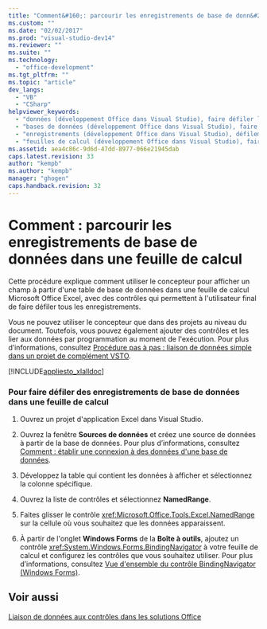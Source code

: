 ```yaml
---
title: "Comment&#160;: parcourir les enregistrements de base de donn&#233;es dans une feuille de calcul | Microsoft Docs"
ms.custom: ""
ms.date: "02/02/2017"
ms.prod: "visual-studio-dev14"
ms.reviewer: ""
ms.suite: ""
ms.technology: 
  - "office-development"
ms.tgt_pltfrm: ""
ms.topic: "article"
dev_langs: 
  - "VB"
  - "CSharp"
helpviewer_keywords: 
  - "données (développement Office dans Visual Studio), faire défiler les enregistrements de base de données"
  - "bases de données (développement Office dans Visual Studio), faire défiler des enregistrements"
  - "enregistrements (développement Office dans Visual Studio), défilement"
  - "feuilles de calcul (développement Office dans Visual Studio), faire défiler des enregistrements"
ms.assetid: aea4c86c-9d6d-47dd-8977-066e21945dab
caps.latest.revision: 33
author: "kempb"
ms.author: "kempb"
manager: "ghogen"
caps.handback.revision: 32
---
```

# Comment&#160;: parcourir les enregistrements de base de donn&#233;es dans une feuille de calcul
  Cette procédure explique comment utiliser le concepteur pour afficher un champ à partir d'une table de base de données dans une feuille de calcul Microsoft Office Excel, avec des contrôles qui permettent à l'utilisateur final de faire défiler tous les enregistrements.  
  
 Vous ne pouvez utiliser le concepteur que dans des projets au niveau du document.  Toutefois, vous pouvez également ajouter des contrôles et les lier aux données par programmation au moment de l'exécution.  Pour plus d’informations, consultez [Procédure pas à pas : liaison de données simple dans un projet de complément VSTO](../vsto/walkthrough-simple-data-binding-in-vsto-add-in-project.md).  
  
 [!INCLUDE[appliesto_xlalldoc](../vsto/includes/appliesto-xlalldoc-md.md)]  
  
### Pour faire défiler des enregistrements de base de données dans une feuille de calcul  
  
1.  Ouvrez un projet d'application Excel dans Visual Studio.  
  
2.  Ouvrez la fenêtre **Sources de données** et créez une source de données à partir de la base de données.  Pour plus d’informations, consultez [Comment : établir une connexion à des données d'une base de données](../Topic/How%20to:%20Connect%20to%20Data%20in%20a%20Database.md).  
  
3.  Développez la table qui contient les données à afficher et sélectionnez la colonne spécifique.  
  
4.  Ouvrez la liste de contrôles et sélectionnez **NamedRange**.  
  
5.  Faites glisser le contrôle <xref:Microsoft.Office.Tools.Excel.NamedRange> sur la cellule où vous souhaitez que les données apparaissent.  
  
6.  À partir de l'onglet **Windows Forms** de la **Boîte à outils**, ajoutez un contrôle <xref:System.Windows.Forms.BindingNavigator> à votre feuille de calcul et configurez les contrôles que vous souhaitez utiliser.  Pour plus d’informations, consultez [Vue d'ensemble du contrôle BindingNavigator &#40;Windows Forms&#41;](../Topic/BindingNavigator%20Control%20Overview%20(Windows%20Forms).md).  
  
## Voir aussi  
 [Liaison de données aux contrôles dans les solutions Office](../vsto/binding-data-to-controls-in-office-solutions.md)  
  
  
